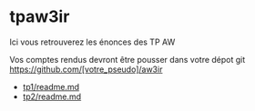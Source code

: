 # tpaw3ir

Ici vous retrouverez les énonces des TP AW

Vos comptes rendus devront être pousser dans votre dépot git https://github.com/[votre_pseudo]/aw3ir

- [tp1/readme.md](tp1/readme.md)
- [tp2/readme.md](tp2/readme.md)
